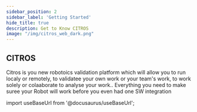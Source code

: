 ```yaml
---
sidebar_position: 2
sidebar_label: 'Getting Started'
hide_title: true
description: Get to Know CITROS
image: "/img/citros_web_dark.png"
---
```


## CITROS

Citros is you new robotoics validation platform which will allow you to run localy or remotely, to validatee your own work or your team's work, to work solely or colaaborate
to analyse your work.. 
Everything you need to make suree your Robot will work before you even had one SW integration



<!-- import ThemedImage from '@theme/ThemedImage'; -->
import useBaseUrl from '@docusaurus/useBaseUrl';

<!-- <ThemedImage
  alt="citros_web image"
  sources={{
    light: useBaseUrl('/img/citros_web_light.png'),
    dark: useBaseUrl('/img/citros_web_dark.png'),
  }}
  
/> -->

<!-- ### Logging in

To log in to CITROS ...

See more in a [Citros guide book](/docs_citros_web). -->